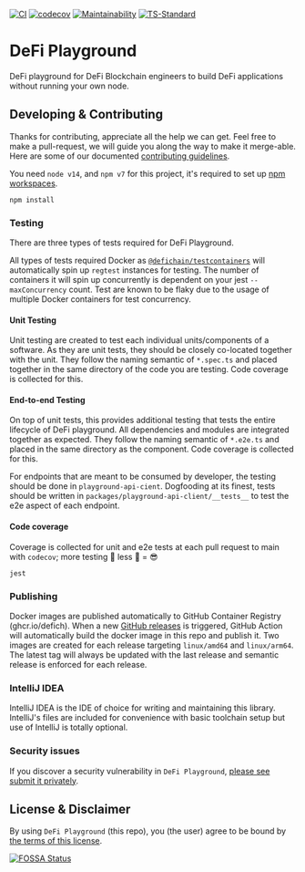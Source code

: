 [![CI](https://github.com/DeFiCh/playground/actions/workflows/ci.yml/badge.svg)](https://github.com/DeFiCh/playground/actions/workflows/ci.yml)
[![codecov](https://codecov.io/gh/DeFiCh/playground/branch/main/graph/badge.svg?token=kBCC9qSRrA)](https://codecov.io/gh/DeFiCh/playground)
[![Maintainability](https://api.codeclimate.com/v1/badges/c206ba9a4fdf0699229c/maintainability)](https://codeclimate.com/github/DeFiCh/playground/maintainability)
[![TS-Standard](https://badgen.net/badge/code%20style/ts-standard/blue?icon=typescript)](https://github.com/standard/ts-standard)

# DeFi Playground

DeFi playground for DeFi Blockchain engineers to build DeFi applications without running your own node.

## Developing & Contributing

Thanks for contributing, appreciate all the help we can get. Feel free to make a pull-request, we will guide you along
the way to make it merge-able. Here are some of our documented [contributing guidelines](CONTRIBUTING.md).

You need `node v14`, and `npm v7` for this project, it's required to set
up [npm workspaces](https://docs.npmjs.com/cli/v7/using-npm/workspaces).

```shell
npm install
```

### Testing

There are three types of tests required for DeFi Playground.

All types of tests required Docker
as [`@defichain/testcontainers`](https://github.com/DeFiCh/jellyfish/tree/main/packages/testcontainers) will
automatically spin up `regtest` instances for testing. The number of containers it will spin up concurrently is
dependent on your jest `--maxConcurrency` count. Test are known to be flaky due to the usage of multiple Docker
containers for test concurrency.

#### Unit Testing

Unit testing are created to test each individual units/components of a software. As they are unit tests, they should be
closely co-located together with the unit. They follow the naming semantic of `*.spec.ts` and placed together in the
same directory of the code you are testing. Code coverage is collected for this.

#### End-to-end Testing

On top of unit tests, this provides additional testing that tests the entire lifecycle of DeFi playground. All
dependencies and modules are integrated together as expected. They follow the naming semantic of `*.e2e.ts` and placed
in the same directory as the component. Code coverage is collected for this.

For endpoints that are meant to be consumed by developer, the testing should be done in `playground-api-cient`.
Dogfooding at its finest, tests should be written in `packages/playground-api-client/__tests__` to test the e2e aspect
of each endpoint.

#### Code coverage

Coverage is collected for unit and e2e tests at each pull request to main with `codecov`; more testing 🚀 less 🐛 = 😎

```shell
jest
```

### Publishing

Docker images are published automatically to GitHub Container Registry (ghcr.io/defich). When a
new [GitHub releases](https://github.com/DeFiCh/playground/releases) is triggered, GitHub Action will automatically
build the docker image in this repo and publish it. Two images are created for each release targeting `linux/amd64`
and `linux/arm64`. The latest tag will always be updated with the last release and semantic release is enforced for each
release.

### IntelliJ IDEA

IntelliJ IDEA is the IDE of choice for writing and maintaining this library. IntelliJ's files are included for
convenience with basic toolchain setup but use of IntelliJ is totally optional.

### Security issues

If you discover a security vulnerability in `DeFi Playground`,
[please see submit it privately](https://github.com/DeFiCh/.github/blob/main/SECURITY.md).

## License & Disclaimer

By using `DeFi Playground` (this repo), you (the user) agree to be bound by [the terms of this license](LICENSE).

[![FOSSA Status](https://app.fossa.com/api/projects/git%2Bgithub.com%2FDeFiCh%2Fplayground.svg?type=large)](https://app.fossa.com/projects/git%2Bgithub.com%2FDeFiCh%2Fplayground?ref=badge_large)
